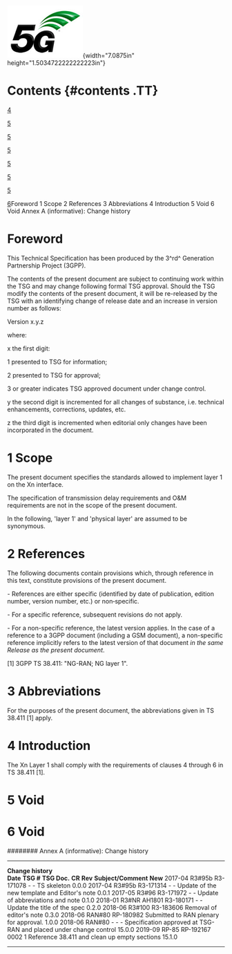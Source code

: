![](./media/image1.jpeg){width="7.0875in" height="1.5034722222222223in"}

Contents {#contents .TT}
========

[4](#foreword)

[5](#scope)

[5](#references)

[5](#abbreviations)

[5](#introduction)

[5](#void)

[5](#void-1)

[6](#annex-a-informative-change-history)Foreword 1 Scope 2 References 3
Abbreviations 4 Introduction 5 Void 6 Void Annex A (informative): Change
history

Foreword
========

This Technical Specification has been produced by the 3^rd^ Generation
Partnership Project (3GPP).

The contents of the present document are subject to continuing work
within the TSG and may change following formal TSG approval. Should the
TSG modify the contents of the present document, it will be re-released
by the TSG with an identifying change of release date and an increase in
version number as follows:

Version x.y.z

where:

x the first digit:

1 presented to TSG for information;

2 presented to TSG for approval;

3 or greater indicates TSG approved document under change control.

y the second digit is incremented for all changes of substance, i.e.
technical enhancements, corrections, updates, etc.

z the third digit is incremented when editorial only changes have been
incorporated in the document.

1 Scope
=======

The present document specifies the standards allowed to implement layer
1 on the Xn interface.

The specification of transmission delay requirements and O&M
requirements are not in the scope of the present document.

In the following, \'layer 1\' and \'physical layer\' are assumed to be
synonymous.

2 References
============

The following documents contain provisions which, through reference in
this text, constitute provisions of the present document.

\- References are either specific (identified by date of publication,
edition number, version number, etc.) or non‑specific.

\- For a specific reference, subsequent revisions do not apply.

\- For a non-specific reference, the latest version applies. In the case
of a reference to a 3GPP document (including a GSM document), a
non-specific reference implicitly refers to the latest version of that
document *in the same Release as the present document*.

\[1\] 3GPP TS 38.411: \"NG-RAN; NG layer 1\".

3 Abbreviations
===============

For the purposes of the present document, the abbreviations given in TS
38.411 \[1\] apply.

4 Introduction
==============

The Xn Layer 1 shall comply with the requirements of clauses 4 through 6
in TS 38.411 \[1\].

5 Void
======

6 Void
======

######## Annex A (informative): Change history

  -------------------- --------------- -------------- -------- --------- ---- ------------------------------------------------------------------- ---------
  **Change history**                                                                                                                              
  **Date**             **TSG \#**      **TSG Doc.**   **CR**   **Rev**        **Subject/Comment**                                                 **New**
  2017-04              R3\#95b         R3-171078      \-       \-             TS skeleton                                                         0.0.0
  2017-04              R3\#95b         R3-171314      \-       \-             Update of the new template and Editor\'s note                       0.0.1
  2017-05              R3\#96          R3-171972      \-       \-             Update of abbreviations and note                                    0.1.0
  2018-01              R3\#NR AH1801   R3-180171      \-       \-             Update the title of the spec                                        0.2.0
  2018-06              R3\#100         R3-183606                              Removal of editor\'s note                                           0.3.0
  2018-06              RAN\#80         RP-180982                              Submitted to RAN plenary for approval.                              1.0.0
  2018-06              RAN\#80                        \-       \-        \-   Specification approved at TSG-RAN and placed under change control   15.0.0
  2019-09              RP-85           RP-192167      0002     1              Reference 38.411 and clean up empty sections                        15.1.0
  -------------------- --------------- -------------- -------- --------- ---- ------------------------------------------------------------------- ---------
